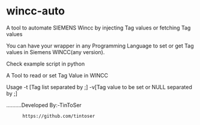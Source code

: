 # wincc-auto
A tool to automate SIEMENS Wincc by injecting Tag values or fetching Tag values

You can have your wrapper in any Programming Language to set or get Tag values in Siemens WINCC(any version).

Check example script in python

A Tool to read or set Tag Value in WINCC

Usage -t [Tag list separated by ;] -v[Tag value to be set or NULL separated by ;]

..........Developed By:-TinToSer

          https://github.com/tintoser
